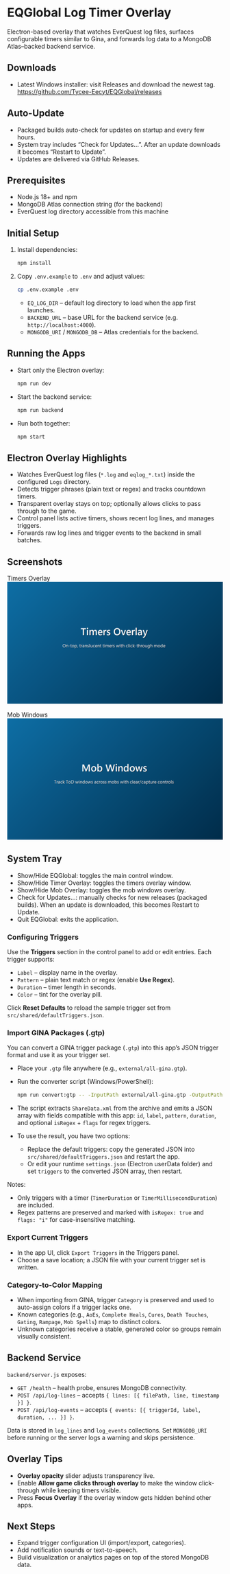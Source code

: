 # EQGlobal Log Timer Overlay

Electron-based overlay that watches EverQuest log files, surfaces configurable timers similar to Gina, and forwards log data to a MongoDB Atlas–backed backend service.

## Downloads

- Latest Windows installer: visit Releases and download the newest tag.
  https://github.com/Tycee-Eecyt/EQGlobal/releases

## Auto-Update

- Packaged builds auto-check for updates on startup and every few hours.
- System tray includes “Check for Updates…”. After an update downloads it becomes “Restart to Update”.
- Updates are delivered via GitHub Releases.

## Prerequisites

- Node.js 18+ and npm
- MongoDB Atlas connection string (for the backend)
- EverQuest log directory accessible from this machine

## Initial Setup

1. Install dependencies:
   ```bash
   npm install
   ```
2. Copy `.env.example` to `.env` and adjust values:
   ```bash
   cp .env.example .env
   ```
   - `EQ_LOG_DIR` – default log directory to load when the app first launches.
   - `BACKEND_URL` – base URL for the backend service (e.g. `http://localhost:4000`).
   - `MONGODB_URI` / `MONGODB_DB` – Atlas credentials for the backend.

## Running the Apps

- Start only the Electron overlay:
  ```bash
  npm run dev
  ```
- Start the backend service:
  ```bash
  npm run backend
  ```
- Run both together:
  ```bash
  npm start
  ```

## Electron Overlay Highlights

- Watches EverQuest log files (`*.log` and `eqlog_*.txt`) inside the configured `Logs` directory.
- Detects trigger phrases (plain text or regex) and tracks countdown timers.
- Transparent overlay stays on top; optionally allows clicks to pass through to the game.
- Control panel lists active timers, shows recent log lines, and manages triggers.
- Forwards raw log lines and trigger events to the backend in small batches.

## Screenshots

Timers Overlay
![Timers Overlay](docs/screenshots/overlay-timers.png)

Mob Windows
![Mob Windows](docs/screenshots/mob-windows.png)

## System Tray

- Show/Hide EQGlobal: toggles the main control window.
- Show/Hide Timer Overlay: toggles the timers overlay window.
- Show/Hide Mob Overlay: toggles the mob windows overlay.
- Check for Updates…: manually checks for new releases (packaged builds). When an update is downloaded, this becomes Restart to Update.
- Quit EQGlobal: exits the application.

### Configuring Triggers

Use the **Triggers** section in the control panel to add or edit entries. Each trigger supports:

- `Label` – display name in the overlay.
- `Pattern` – plain text match or regex (enable **Use Regex**).
- `Duration` – timer length in seconds.
- `Color` – tint for the overlay pill.

Click **Reset Defaults** to reload the sample trigger set from `src/shared/defaultTriggers.json`.

### Import GINA Packages (.gtp)

You can convert a GINA trigger package (`.gtp`) into this app’s JSON trigger format and use it as your trigger set.

- Place your `.gtp` file anywhere (e.g., `external/all-gina.gtp`).
- Run the converter script (Windows/PowerShell):

  ```bash
  npm run convert:gtp -- -InputPath external/all-gina.gtp -OutputPath external/all-gina.triggers.json
  ```

- The script extracts `ShareData.xml` from the archive and emits a JSON array with fields compatible with this app: `id`, `label`, `pattern`, `duration`, and optional `isRegex` + `flags` for regex triggers.

- To use the result, you have two options:
  - Replace the default triggers: copy the generated JSON into `src/shared/defaultTriggers.json` and restart the app.
  - Or edit your runtime `settings.json` (Electron userData folder) and set `triggers` to the converted JSON array, then restart.

Notes:
- Only triggers with a timer (`TimerDuration` or `TimerMillisecondDuration`) are included.
- Regex patterns are preserved and marked with `isRegex: true` and `flags: "i"` for case-insensitive matching.

### Export Current Triggers

- In the app UI, click `Export Triggers` in the Triggers panel.
- Choose a save location; a JSON file with your current trigger set is written.

### Category-to-Color Mapping

- When importing from GINA, trigger `Category` is preserved and used to auto-assign colors if a trigger lacks one.
- Known categories (e.g., `AoEs`, `Complete Heals`, `Cures`, `Death Touches`, `Gating`, `Rampage`, `Mob Spells`) map to distinct colors.
- Unknown categories receive a stable, generated color so groups remain visually consistent.

## Backend Service

`backend/server.js` exposes:

- `GET /health` – health probe, ensures MongoDB connectivity.
- `POST /api/log-lines` – accepts `{ lines: [{ filePath, line, timestamp }] }`.
- `POST /api/log-events` – accepts `{ events: [{ triggerId, label, duration, ... }] }`.

Data is stored in `log_lines` and `log_events` collections. Set `MONGODB_URI` before running or the server logs a warning and skips persistence.

## Overlay Tips

- **Overlay opacity** slider adjusts transparency live.
- Enable **Allow game clicks through overlay** to make the window click-through while keeping timers visible.
- Press **Focus Overlay** if the overlay window gets hidden behind other apps.

## Next Steps

- Expand trigger configuration UI (import/export, categories).
- Add notification sounds or text-to-speech.
- Build visualization or analytics pages on top of the stored MongoDB data.

